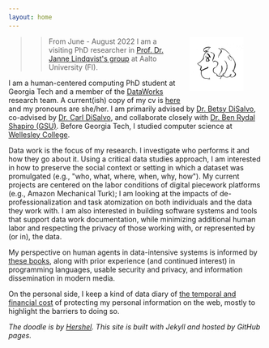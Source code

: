```yaml
---
layout: home
---
```

<figure>
<img style="padding-left: 15px;padding-bottom: 15px" align="right" width="25%" alt="cartoon drawing of Annabel (with lots of curly hair) by Hershel, whose website is linked at the bottom of this page" src="images/arr.jpg">
</figure>

>> From June - August 2022 I am a visiting PhD researcher in [Prof. Dr. Janne Lindqvist's group](https://www.lindqvistlab.org/) at Aalto University (FI).

I am a human-centered computing PhD student at Georgia Tech and a member of the [DataWorks](https://dataworkforce.gatech.edu/) research team. A current(ish) copy of my cv is [here](/documents/Rothschild_CV.pdf) and my pronouns are she/her. I am primarily advised by [Dr. Betsy DiSalvo](http://www.betsydisalvo.com/), co-advised by [Dr. Carl DiSalvo](https://www.carldisalvo.com/), and collaborate closely with [Dr. Ben Rydal Shapiro (GSU)](https://www.benrydal.com/). Before Georgia Tech, I studied computer science at [Wellesley College](https://www.wellesley.edu/cs). 

Data work is the focus of my research. I investigate who performs it and how they go about it. Using a critical data studies approach, I am interested in how to preserve the social context or setting in which a dataset was promulgated (e.g., "who, what, where, when, why, how"). My current projects are centered on the labor conditions of digital piecework platforms (e.g., Amazon Mechanical Turk); I am looking at the impacts of de-professionalization and task atomization on both individuals and the data they work with. I am also interested in building software systems and tools that support data work documentation, while minimizing additional human labor and respecting the privacy of those working with, or represented by (or in), the data.

My perspective on human agents in data-intensive systems is informed by [these books](https://annabelrothschild.com/books), along with prior experience (and continued interest) in programming languages, usable security and privacy, and information dissemination in modern media.

On the personal side, I keep a kind of data diary of [the temporal and financial cost](https://docs.google.com/spreadsheets/d/1eyy-YyFMA6gLla9F999hdHuxJlFO5M7G5hC9KW5bLS0/edit?usp=sharing) of protecting my personal information on the web, mostly to highlight the barriers to doing so. 

_The doodle is by <a href="https://www.linkedin.com/in/hershel-carbajal-rodriguez-290441151/">Hershel</a>. This site is built with Jekyll and hosted by GitHub pages._
